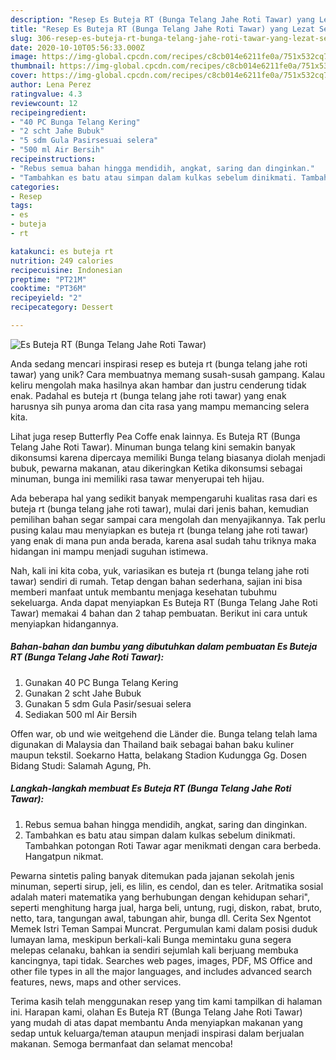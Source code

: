 ```yaml
---
description: "Resep Es Buteja RT (Bunga Telang Jahe Roti Tawar) yang Lezat Sekali"
title: "Resep Es Buteja RT (Bunga Telang Jahe Roti Tawar) yang Lezat Sekali"
slug: 306-resep-es-buteja-rt-bunga-telang-jahe-roti-tawar-yang-lezat-sekali
date: 2020-10-10T05:56:33.000Z
image: https://img-global.cpcdn.com/recipes/c8cb014e6211fe0a/751x532cq70/es-buteja-rt-bunga-telang-jahe-roti-tawar-foto-resep-utama.jpg
thumbnail: https://img-global.cpcdn.com/recipes/c8cb014e6211fe0a/751x532cq70/es-buteja-rt-bunga-telang-jahe-roti-tawar-foto-resep-utama.jpg
cover: https://img-global.cpcdn.com/recipes/c8cb014e6211fe0a/751x532cq70/es-buteja-rt-bunga-telang-jahe-roti-tawar-foto-resep-utama.jpg
author: Lena Perez
ratingvalue: 4.3
reviewcount: 12
recipeingredient:
- "40 PC Bunga Telang Kering"
- "2 scht Jahe Bubuk"
- "5 sdm Gula Pasirsesuai selera"
- "500 ml Air Bersih"
recipeinstructions:
- "Rebus semua bahan hingga mendidih, angkat, saring dan dinginkan."
- "Tambahkan es batu atau simpan dalam kulkas sebelum dinikmati. Tambahkan potongan Roti Tawar agar menikmati dengan cara berbeda. Hangatpun nikmat."
categories:
- Resep
tags:
- es
- buteja
- rt

katakunci: es buteja rt 
nutrition: 249 calories
recipecuisine: Indonesian
preptime: "PT21M"
cooktime: "PT36M"
recipeyield: "2"
recipecategory: Dessert

---
```



![Es Buteja RT (Bunga Telang Jahe Roti Tawar)](https://img-global.cpcdn.com/recipes/c8cb014e6211fe0a/751x532cq70/es-buteja-rt-bunga-telang-jahe-roti-tawar-foto-resep-utama.jpg)

Anda sedang mencari inspirasi resep es buteja rt (bunga telang jahe roti tawar) yang unik? Cara membuatnya memang susah-susah gampang. Kalau keliru mengolah maka hasilnya akan hambar dan justru cenderung tidak enak. Padahal es buteja rt (bunga telang jahe roti tawar) yang enak harusnya sih punya aroma dan cita rasa yang mampu memancing selera kita.

Lihat juga resep Butterfly Pea Coffe enak lainnya. Es Buteja RT (Bunga Telang Jahe Roti Tawar). Minuman bunga telang kini semakin banyak dikonsumsi karena dipercaya memiliki Bunga telang biasanya diolah menjadi bubuk, pewarna makanan, atau dikeringkan Ketika dikonsumsi sebagai minuman, bunga ini memiliki rasa tawar menyerupai teh hijau.

Ada beberapa hal yang sedikit banyak mempengaruhi kualitas rasa dari es buteja rt (bunga telang jahe roti tawar), mulai dari jenis bahan, kemudian pemilihan bahan segar sampai cara mengolah dan menyajikannya. Tak perlu pusing kalau mau menyiapkan es buteja rt (bunga telang jahe roti tawar) yang enak di mana pun anda berada, karena asal sudah tahu triknya maka hidangan ini mampu menjadi suguhan istimewa.


Nah, kali ini kita coba, yuk, variasikan es buteja rt (bunga telang jahe roti tawar) sendiri di rumah. Tetap dengan bahan sederhana, sajian ini bisa memberi manfaat untuk membantu menjaga kesehatan tubuhmu sekeluarga. Anda dapat menyiapkan Es Buteja RT (Bunga Telang Jahe Roti Tawar) memakai 4 bahan dan 2 tahap pembuatan. Berikut ini cara untuk menyiapkan hidangannya.

<!--inarticleads1-->

##### Bahan-bahan dan bumbu yang dibutuhkan dalam pembuatan Es Buteja RT (Bunga Telang Jahe Roti Tawar):

1. Gunakan 40 PC Bunga Telang Kering
1. Gunakan 2 scht Jahe Bubuk
1. Gunakan 5 sdm Gula Pasir/sesuai selera
1. Sediakan 500 ml Air Bersih


Offen war, ob und wie weitgehend die Länder die. Bunga telang telah lama digunakan di Malaysia dan Thailand baik sebagai bahan baku kuliner maupun tekstil. Soekarno Hatta, belakang Stadion Kudungga Gg. Dosen Bidang Studi: Salamah Agung, Ph. 

<!--inarticleads2-->

##### Langkah-langkah membuat Es Buteja RT (Bunga Telang Jahe Roti Tawar):

1. Rebus semua bahan hingga mendidih, angkat, saring dan dinginkan.
1. Tambahkan es batu atau simpan dalam kulkas sebelum dinikmati. Tambahkan potongan Roti Tawar agar menikmati dengan cara berbeda. Hangatpun nikmat.


Pewarna sintetis paling banyak ditemukan pada jajanan sekolah jenis minuman, seperti sirup, jeli, es lilin, es cendol, dan es teler. Aritmatika sosial adalah materi matematika yang berhubungan dengan kehidupan sehari&#34;, seperti menghitung harga jual, harga beli, untung, rugi, diskon, rabat, bruto, netto, tara, tangungan awal, tabungan ahir, bunga dll. Cerita Sex Ngentot Memek Istri Teman Sampai Muncrat. Pergumulan kami dalam posisi duduk lumayan lama, meskipun berkali-kali Bunga memintaku guna segera melepas celanaku, bahkan ia sendiri sejumlah kali berjuang membuka kancingnya, tapi tidak. Searches web pages, images, PDF, MS Office and other file types in all the major languages, and includes advanced search features, news, maps and other services. 

Terima kasih telah menggunakan resep yang tim kami tampilkan di halaman ini. Harapan kami, olahan Es Buteja RT (Bunga Telang Jahe Roti Tawar) yang mudah di atas dapat membantu Anda menyiapkan makanan yang sedap untuk keluarga/teman ataupun menjadi inspirasi dalam berjualan makanan. Semoga bermanfaat dan selamat mencoba!
